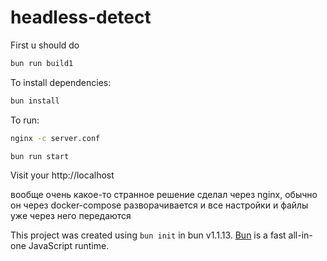 # headless-detect

First u should do 
```bash
bun run build1
```
<!-- ```bash
bun run build2
``` -->

To install dependencies:

```bash
bun install
```

To run:
```bash
nginx -c server.conf
```

```bash
bun run start
```

Visit your http://localhost

вообще очень какое-то странное решение сделал через nginx, обычно он через docker-compose разворачивается и все настройки и файлы уже через него передаются


This project was created using `bun init` in bun v1.1.13. [Bun](https://bun.sh) is a fast all-in-one JavaScript runtime.

